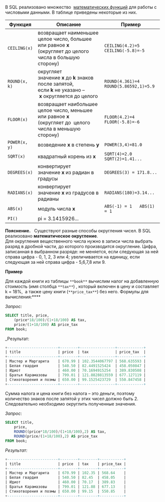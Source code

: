 В SQL реализовано множество  [математических функций](https://docs.microsoft.com/ru-ru/sql/t-sql/functions/mathematical-functions-transact-sql?view=sql-server-ver15) для работы с числовыми данными. В таблице приведены некоторые из них.

|**Функция**|**Описание**|**Пример**|
|---|---|---|
|`CEILING(x)`|возвращает наименьшее целое число, большее или равное **x**  <br>(округляет до целого числа в большую сторону)|`CEILING(4.2)=5   CEILING(-5.8)=-5`|
|`ROUND(x, k)`|округляет значение **x** до **k** знаков после запятой,  <br>если **k** не указано – **x** округляется до целого|`ROUND(4.361)=4   ROUND(5.86592,1)=5.9`|
|`FLOOR(x)`|возвращает наибольшее целое число, меньшее или равное **x**  <br>(округляет до  целого числа в меньшую сторону)|`FLOOR(4.2)=4   FLOOR(-5.8)=-6`|
|`POWER(x, y)`|возведение **x** в степень **y**|`POWER(3,4)=81.0`|
|`SQRT(x)`|квадратный корень из **x**|`SQRT(4)=2.0   SQRT(2)=1.41...`|
|`DEGREES(x)`|конвертирует значение **x** из радиан в градусы|`DEGREES(3) = 171.8...`|
|`RADIANS(x)`|конвертирует значение **x** из градусов в радианы|`RADIANS(180)=3.14...`|
|`ABS(x)`|модуль числа **x**|`ABS(-1) = 1   ABS(1) = 1`|
|`PI()`|pi = 3.1415926...||

**Пояснение.**   Существуют разные способы округления чисел. В SQL реализовано **математическое округление**. Для округления вещественного числа нужно в записи числа выбрать разряд в дробной части, до которого производится округление. Цифра, записанная в выбранном разряде: не меняется, если следующая за ней справа цифра - 0, 1, 2, 3 или 4; увеличивается на единицу, если следующая за ней справа цифра - 5,6,7,8 или 9.

**Пример** 

Для каждой книги из таблицы `**book**` вычислим налог на добавленную стоимость (имя столбца `**tax**`) , который включен в цену и составляет k = 18%,  а также цену книги (`**price_tax**`) без него. Формулы для вычисления:****

_Запрос:_
```sql
SELECT title, price, 
    (price*18/100)/(1+18/100) AS tax, 
    price/(1+18/100) AS price_tax 
FROM book;
```

_Результат:
```sql
+-----------------------+--------+----------------+------------+
| title                 | price  | tax            | price_tax  |
+-----------------------+--------+----------------+------------+
| Мастер и Маргарита    | 670.99 | 102.3544067797 | 568.635593 |
| Белая гвардия         | 540.50 | 82.4491525424  | 458.050847 |
| Идиот                 | 460.00 | 70.1694915254  | 389.830508 |
| Братья Карамазовы     | 799.01 | 121.8828813559 | 677.127119 |
| Стихотворения и поэмы | 650.00 | 99.1525423729  | 550.847458 |
+-----------------------+--------+----------------+------------+
```

Сумма налога и цена книги без налога – это деньги, поэтому количество знаков после запятой у этих чисел должно быть 2. Следовательно необходимо округлить полученные значения.

_Запрос_:

```sql
SELECT title, 
    price, 
    ROUND((price*18/100)/(1+18/100),2) AS tax, 
    ROUND(price/(1+18/100),2) AS price_tax 
FROM book;
```

_Результат:_
```sql
+-----------------------+--------+--------+-----------+
| title                 | price  | tax    | price_tax |
+-----------------------+--------+--------+-----------+
| Мастер и Маргарита    | 670.99 | 102.35 | 568.64    |
| Белая гвардия         | 540.50 | 82.45  | 458.05    |
| Идиот                 | 460.00 | 70.17  | 389.83    |
| Братья Карамазовы     | 799.01 | 121.88 | 677.13    |
| Стихотворения и поэмы | 650.00 | 99.15  | 550.85    |
+-----------------------+--------+--------+-----------+
```
